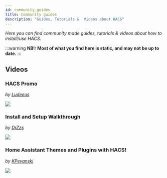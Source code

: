 ```yaml
---
id: community_guides
title: Community guides
description: "Guides, Tutorials &  Videos about HACS"
---
```


_Here you can find community made guides, tutorials & videos about how  to install/use HACS._

:::warning
**NB!: Most of what you find here is static, and may not be up to date.**
:::

## Videos

### HACS Promo

_by [Ludeeus](https://github.com/ludeeus)_

<a href="https://www.youtube.com/watch?v=vq0qQtDAOW0 " target="_blank" title="HACS Promo">
    <img src="https://img.youtube.com/vi/vq0qQtDAOW0/0.jpg" />
</a>

### Install and Setup Walkthrough

_by [DrZzs](https://www.youtube.com/channel/UC7G4tLa4Kt6A9e3hJ-HO8ng)_

<a href="https://www.youtube.com/watch?v=aJTTCAvzpIU " target="_blank" title="Install and Setup Walkthrough">
    <img src="https://img.youtube.com/vi/aJTTCAvzpIU/0.jpg" />
</a>

### Home Assistant Themes and Plugins with HACS!

_by [KPeyanski](https://www.youtube.com/channel/UCiyU6otsAn6v2NbbtM85npg)_

<a href="https://www.youtube.com/watch?v=4cOdgW23KCA " target="_blank" title="Home Assistant Themes and Plugins with HACS!">
    <img src="https://img.youtube.com/vi/4cOdgW23KCA/0.jpg" />
</a>
